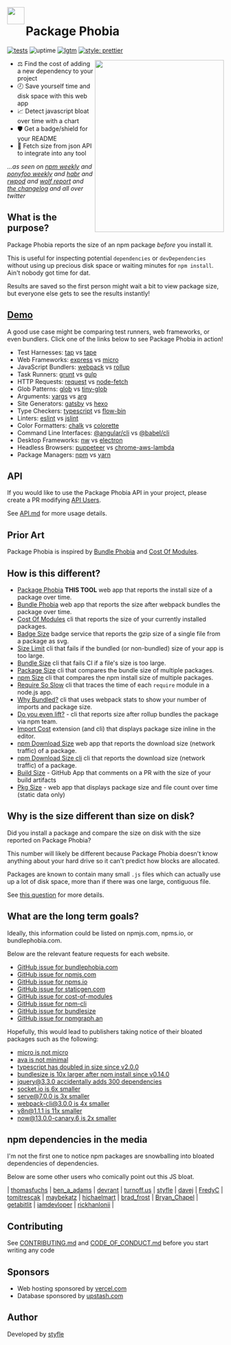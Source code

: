 <img src="https://packagephobia.com/logo.svg" width="40" height="40" align="left" />

# Package Phobia
[![tests](https://github.com/styfle/packagephobia/workflows/Tests/badge.svg)](https://github.com/styfle/packagephobia/actions?workflow=Tests)
![uptime](https://badgen.net/uptime-robot/week/m783908968-e68af1e88fe9d03309911b73)
[![lgtm](https://badgen.net/lgtm/grade/javascript/g/styfle/packagephobia?label=quality)](https://lgtm.com/projects/g/styfle/packagephobia/)
[![style: prettier](https://badgen.net/badge/style/prettier/ff69b4)](https://github.com/prettier/prettier)

<a href="https://turnoff.us/geek/npm-install/"><img src="https://turnoff.us/image/en/npm-install.png" width="300" height="400" align="right" /></a>

- ⚖️ Find the cost of adding a new dependency to your project
- 🕗 Save yourself time and disk space with this web app
- 📈 Detect javascript bloat over time with a chart
- 🛡️ Get a badge/shield for your README
- 📡 Fetch size from json API to integrate into any tool

*...as seen on [npm weekly](https://medium.com/npm-inc/87f3bd77529#1883) and [ponyfoo weekly](https://ponyfoo.com/weekly/111/how-css-works-integration-testing-angular-6-optimizing-react-and-the-future-of-javascript) and [habr](https://habr.com/company/zfort/blog/354060/) and [rwpod](https://www.rwpod.com/posts/2018/04/23/podcast-06-16.html) and [wolf report](https://michael-wolfenden.github.io/2018/04/20/april-20th-2018/) and [the changelog](https://changelog.com/news/find-the-cost-of-adding-a-new-dependency-to-your-project-gbj6) and all over twitter*

## What is the purpose?

Package Phobia reports the size of an npm package *before* you install it.

This is useful for inspecting potential `dependencies` or `devDependencies` without using up precious disk space or waiting minutes for `npm install`. Ain't nobody got time for dat.

Results are saved so the first person might wait a bit to view package size, but everyone else gets to see the results instantly!

## [Demo](https://packagephobia.com)

A good use case might be comparing test runners, web frameworks, or even bundlers. Click one of the links below to see Package Phobia in action!

- Test Harnesses: [tap](https://packagephobia.com/result?p=tap) vs [tape](https://packagephobia.com/result?p=tape)
- Web Frameworks: [express](https://packagephobia.com/result?p=express) vs [micro](https://packagephobia.com/result?p=micro)
- JavaScript Bundlers: [webpack](https://packagephobia.com/result?p=webpack) vs [rollup](https://packagephobia.com/result?p=rollup)
- Task Runners: [grunt](https://packagephobia.com/result?p=grunt) vs [gulp](https://packagephobia.com/result?p=gulp)
- HTTP Requests: [request](https://packagephobia.com/result?p=request) vs [node-fetch](https://packagephobia.com/result?p=node-fetch)
- Glob Patterns: [glob](https://packagephobia.com/result?p=glob) vs [tiny-glob](https://packagephobia.com/result?p=tiny-glob)
- Arguments: [yargs](https://packagephobia.com/result?p=yargs) vs [arg](https://packagephobia.com/result?p=arg)
- Site Generators: [gatsby](https://packagephobia.com/result?p=gatsby) vs [hexo](https://packagephobia.com/result?p=hexo)
- Type Checkers: [typescript](https://packagephobia.com/result?p=typescript) vs [flow-bin](https://packagephobia.com/result?p=flow-bin)
- Linters: [eslint](https://packagephobia.com/result?p=eslint) vs [jslint](https://packagephobia.com/result?p=jslint)
- Color Formatters: [chalk](https://packagephobia.com/result?p=chalk) vs [colorette](https://packagephobia.com/result?p=colorette)
- Command Line Interfaces: [@angular/cli](https://packagephobia.com/result?p=%40angular%2Fcli) vs [@babel/cli](https://packagephobia.com/result?p=%40babel%2Fcli)
- Desktop Frameworks: [nw](https://packagephobia.com/result?p=nw) vs [electron](https://packagephobia.com/result?p=electron)
- Headless Browsers: [puppeteer](https://packagephobia.com/result?p=puppeteer) vs [chrome-aws-lambda](https://packagephobia.com/result?p=chrome-aws-lambda)
- Package Managers: [npm](https://packagephobia.com/result?p=npm) vs [yarn](https://packagephobia.com/result?p=yarn)

## API

If you would like to use the Package Phobia API in your project, please create a PR modifying [API Users](https://github.com/styfle/packagephobia/blob/main/API.md#users).

See [API.md](https://github.com/styfle/packagephobia/blob/main/API.md) for more usage details.

## Prior Art

Package Phobia is inspired by [Bundle Phobia](https://github.com/pastelsky/bundlephobia) and [Cost Of Modules](https://github.com/siddharthkp/cost-of-modules).

## How is this different?

- [Package Phobia](https://packagephobia.com) **THIS TOOL** web app that reports the install size of a package over time.
- [Bundle Phobia](https://bundlephobia.com) web app that reports the size after webpack bundles the package over time.
- [Cost Of Modules](https://github.com/siddharthkp/cost-of-modules) cli that reports the size of your currently installed packages.
- [Badge Size](https://github.com/ngryman/badge-size) badge service that reports the gzip size of a single file from a package as svg.
- [Size Limit](https://github.com/ai/size-limit) cli that fails if the bundled (or non-bundled) size of your app is too large.
- [Bundle Size](https://github.com/siddharthkp/bundlesize) cli that fails CI if a file's size is too large.
- [Package Size](https://github.com/egoist/package-size) cli that compares the bundle size of multiple packages.
- [npm Size](https://github.com/egoist/npm-size) cli that compares the npm install size of multiple packages.
- [Require So Slow](https://github.com/ofrobots/require-so-slow) cli that traces the time of each `require` module in a node.js app.
- [Why Bundled?](https://github.com/d4rkr00t/whybundled) cli that uses webpack stats to show your number of imports and package size.
- [Do you even lift?](https://github.com/npm/do-you-even-lift) - cli that reports size after rollup bundles the package via npm team.
- [Import Cost](https://github.com/wix/import-cost) extension (and cli) that displays package size inline in the editor.
- [npm Download Size](https://github.com/arve0/npm-download-size) web app that reports the download size (network traffic) of a package.
- [npm Download Size cli](https://github.com/arve0/npm-download-size-cli) cli that reports the download size (network traffic) of a package.
- [Build Size](https://github.com/Daniel15/BuildSize) - GitHub App that comments on a PR with the size of your build artifacts
- [Pkg Size](http://pkgsize.com) - web app that displays package size and file count over time (static data only)

## Why is the size different than size on disk?

Did you install a package and compare the size on disk with the size reported on Package Phobia?

This number will likely be different because Package Phobia doesn't know anything about your hard drive so it can't predict how blocks are allocated.

Packages are known to contain many small `.js` files which can actually use up a lot of disk space, more than if there was one large, contiguous file.

See [this question](https://superuser.com/q/66825/27229) for more details.

## What are the long term goals?

Ideally, this information could be listed on npmjs.com, npms.io, or bundlephobia.com.

Below are the relevant feature requests for each website.

- [GitHub issue for bundlephobia.com](https://github.com/pastelsky/bundlephobia/issues/40)
- [GitHub issue for npmjs.com](https://github.com/npm/www/issues/197)
- [GitHub issue for npms.io](https://github.com/npms-io/npms-www/issues/219)
- [GitHub issue for staticgen.com](https://github.com/netlify/staticgen/issues/359)
- [GitHub issue for cost-of-modules](https://github.com/siddharthkp/cost-of-modules/issues/50)
- [GitHub issue for npm-cli](https://github.com/npm/npm/issues/20427)
- [GitHub issue for bundlesize](https://github.com/siddharthkp/bundlesize/issues/205)
- [GitHub issue for npmgraph.an](https://github.com/anvaka/npmgraph.an/issues/25)

Hopefully, this would lead to publishers taking notice of their bloated packages such as the following:

- [micro is not micro](https://github.com/zeit/micro/issues/234)
- [ava is not minimal](https://github.com/avajs/ava/issues/1622)
- [typescript has doubled in size since v2.0.0](https://github.com/Microsoft/TypeScript/issues/23339)
- [bundlesize is 10x larger after npm install since v0.14.0](https://github.com/siddharthkp/bundlesize/issues/213)
- [jquery@3.3.0 accidentally adds 300 dependencies](https://twitter.com/styfle/status/985955164573065217)
- [socket.io is 6x smaller](https://twitter.com/styfle/status/986224072882380802)
- [serve@7.0.0 is 3x smaller](https://twitter.com/styfle/status/1001901854417178624)
- [webpack-cli@3.0.0 is 4x smaller](https://twitter.com/styfle/status/1006605750981021697)
- [v8n@1.1.1 is 11x smaller](https://twitter.com/styfle/status/1022433043498364931)
- [now@13.0.0-canary.6 is 2x smaller](https://twitter.com/styfle/status/1064512498706116617)

## npm dependencies in the media

I'm not the first one to notice npm packages are snowballing into bloated dependencies of dependencies.

Below are some other users who comically point out this JS bloat.

| [thomasfuchs](https://twitter.com/thomasfuchs/status/977541462199029760)
| [ben_a_adams](https://twitter.com/ben_a_adams/status/979358943561609216)
| [devrant](https://devrant.com/rants/760537/heaviest-objects-in-the-universe)
| [turnoff.us](https://turnoff.us/geek/npm-install/)
| [styfle](https://twitter.com/styfle/status/968180698149539841)
| [davej](https://github.com/npm/npm/issues/10361)
| [FredyC](https://github.com/yarnpkg/yarn/issues/2088)
| [tomitrescak](https://github.com/npm/npm/issues/12515)
| [maybekatz](https://twitter.com/maybekatz/status/988893800054456320)
| [hichaelmart](https://twitter.com/hichaelmart/status/988882864270962688)
| [brad_frost](https://twitter.com/brad_frost/status/996014341592961025)
| [Bryan_Chapel](https://twitter.com/Bryan_Chapel/status/1002680482159648769)
| [getabitlit](https://twitter.com/getabitlit/status/1013524294394003456)
| [iamdevloper](https://twitter.com/iamdevloper/status/1013767672369242112)
| [rickhanlonii](https://twitter.com/rickhanlonii/status/1062319416107560961)
|

## Contributing

See [CONTRIBUTING.md](https://github.com/styfle/packagephobia/blob/main/CONTRIBUTING.md) and [CODE_OF_CONDUCT.md](https://github.com/styfle/packagephobia/blob/main/CODE_OF_CONDUCT.md) before you start writing any code

## Sponsors

- Web hosting sponsored by [vercel.com](https://vercel.com/?utm_source=packagephobia)
- Database sponsored by [upstash.com](https://upstash.com/?ref=packagephobia)

## Author

Developed by [styfle](https://styfle.dev)
